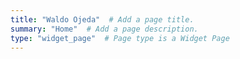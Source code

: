 ```yaml
---
title: "Waldo Ojeda"  # Add a page title.
summary: "Home"  # Add a page description.
type: "widget_page"  # Page type is a Widget Page
---
```

